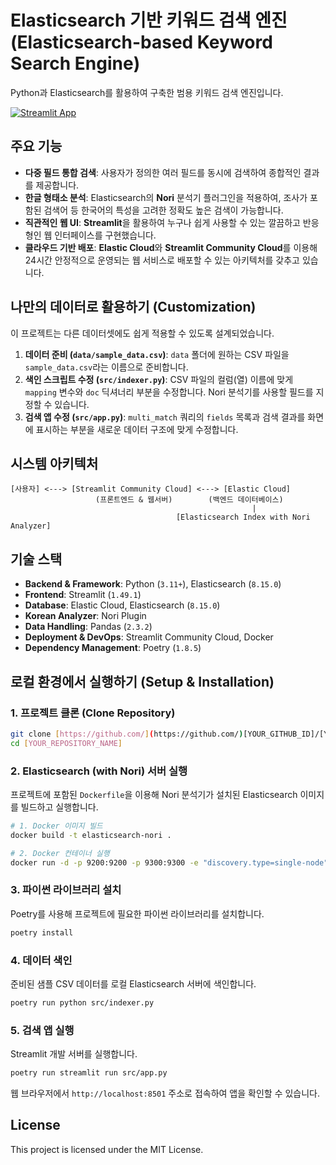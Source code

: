 # Elasticsearch 기반 키워드 검색 엔진 (Elasticsearch-based Keyword Search Engine)

Python과 Elasticsearch를 활용하여 구축한 범용 키워드 검색 엔진입니다.

[![Streamlit App](https://static.streamlit.io/badges/streamlit_badge_black_white.svg)](https://elasticsearch-keyword-search-4hksmdwfnx46qcp2zdheir.streamlit.app/)

## 주요 기능

* **다중 필드 통합 검색**: 사용자가 정의한 여러 필드를 동시에 검색하여 종합적인 결과를 제공합니다.
* **한글 형태소 분석**: Elasticsearch의 **Nori** 분석기 플러그인을 적용하여, 조사가 포함된 검색어 등 한국어의 특성을 고려한 정확도 높은 검색이 가능합니다.
* **직관적인 웹 UI**: **Streamlit**을 활용하여 누구나 쉽게 사용할 수 있는 깔끔하고 반응형인 웹 인터페이스를 구현했습니다.
* **클라우드 기반 배포**: **Elastic Cloud**와 **Streamlit Community Cloud**를 이용해 24시간 안정적으로 운영되는 웹 서비스로 배포할 수 있는 아키텍처를 갖추고 있습니다.

## 나만의 데이터로 활용하기 (Customization)

이 프로젝트는 다른 데이터셋에도 쉽게 적용할 수 있도록 설계되었습니다.

1.  **데이터 준비 (`data/sample_data.csv`)**: `data` 폴더에 원하는 CSV 파일을 `sample_data.csv`라는 이름으로 준비합니다.
2.  **색인 스크립트 수정 (`src/indexer.py`)**: CSV 파일의 컬럼(열) 이름에 맞게 `mapping` 변수와 `doc` 딕셔너리 부분을 수정합니다. Nori 분석기를 사용할 필드를 지정할 수 있습니다.
3.  **검색 앱 수정 (`src/app.py`)**: `multi_match` 쿼리의 `fields` 목록과 검색 결과를 화면에 표시하는 부분을 새로운 데이터 구조에 맞게 수정합니다.

## 시스템 아키텍처

```
[사용자] <---> [Streamlit Community Cloud] <---> [Elastic Cloud]
                   (프론트엔드 & 웹서버)        (백엔드 데이터베이스)
                                                      |
                                     [Elasticsearch Index with Nori Analyzer]
```

## 기술 스택

* **Backend & Framework**: Python (`3.11+`), Elasticsearch (`8.15.0`)
* **Frontend**: Streamlit (`1.49.1`)
* **Database**: Elastic Cloud, Elasticsearch (`8.15.0`)
* **Korean Analyzer**: Nori Plugin
* **Data Handling**: Pandas (`2.3.2`)
* **Deployment & DevOps**: Streamlit Community Cloud, Docker
* **Dependency Management**: Poetry (`1.8.5`)

## 로컬 환경에서 실행하기 (Setup & Installation)

### 1. 프로젝트 클론 (Clone Repository)
```bash
git clone [https://github.com/](https://github.com/)[YOUR_GITHUB_ID]/[YOUR_REPOSITORY_NAME].git
cd [YOUR_REPOSITORY_NAME]
```

### 2. Elasticsearch (with Nori) 서버 실행
프로젝트에 포함된 `Dockerfile`을 이용해 Nori 분석기가 설치된 Elasticsearch 이미지를 빌드하고 실행합니다.
```bash
# 1. Docker 이미지 빌드
docker build -t elasticsearch-nori .

# 2. Docker 컨테이너 실행
docker run -d -p 9200:9200 -p 9300:9300 -e "discovery.type=single-node" -e "xpack.security.enabled=false" --name es-container-nori elasticsearch-nori
```

### 3. 파이썬 라이브러리 설치
Poetry를 사용해 프로젝트에 필요한 파이썬 라이브러리를 설치합니다.
```bash
poetry install
```

### 4. 데이터 색인
준비된 샘플 CSV 데이터를 로컬 Elasticsearch 서버에 색인합니다.
```bash
poetry run python src/indexer.py
```

### 5. 검색 앱 실행
Streamlit 개발 서버를 실행합니다.
```bash
poetry run streamlit run src/app.py
```
웹 브라우저에서 `http://localhost:8501` 주소로 접속하여 앱을 확인할 수 있습니다.

## License
This project is licensed under the MIT License.